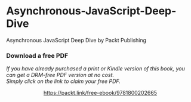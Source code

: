 # Asynchronous-JavaScript-Deep-Dive
Asynchronous JavaScript Deep Dive by Packt Publishing
### Download a free PDF

 <i>If you have already purchased a print or Kindle version of this book, you can get a DRM-free PDF version at no cost.<br>Simply click on the link to claim your free PDF.</i>
<p align="center"> <a href="https://packt.link/free-ebook/9781800202665">https://packt.link/free-ebook/9781800202665 </a> </p>